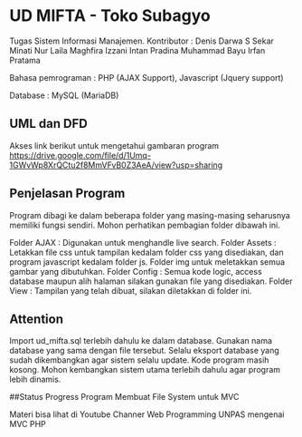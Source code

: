 # UD MIFTA - Toko Subagyo

Tugas Sistem Informasi Manajemen.
Kontributor : 
Denis Darwa S
Sekar Minati
Nur Laila
Maghfira Izzani
Intan Pradina
Muhammad Bayu Irfan Pratama

Bahasa pemrograman : PHP (AJAX Support), Javascript (Jquery support)

Database : MySQL (MariaDB)

## UML dan DFD
Akses link berikut untuk mengetahui gambaran program
	https://drive.google.com/file/d/1Umq-1GWvWp8XrQCtu2f8MmVFvB0Z3AeA/view?usp=sharing

## Penjelasan Program
Program dibagi ke dalam beberapa folder yang masing-masing seharusnya memiliki fungsi sendiri. Mohon perhatikan pembagian folder dibawah ini.

Folder AJAX : Digunakan untuk menghandle live search.
Folder Assets : Letakkan file css untuk tampilan kedalam folder css yang disediakan, dan program javascript kedalam folder js. 
Folder img untuk meletakkan semua gambar yang dibutuhkan.
Folder Config : Semua kode logic, access database maupun alih halaman silakan gunakan file yang disediakan.
Folder View : Tampilan yang telah dibuat, silakan diletakkan di folder ini.

## Attention
Import ud_mifta.sql terlebih dahulu ke dalam database. Gunakan nama database yang sama dengan file tersebut. Selalu eksport database yang sudah dikembangkan agar sistem selalu update.
Kode program masih kosong. Mohon kembangkan sistem utama terlebih dahulu agar program lebih dinamis.

##Status Progress Program
Membuat File System untuk MVC

Materi bisa lihat di Youtube Channer Web Programming UNPAS mengenai MVC PHP